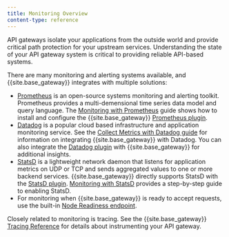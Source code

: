 ```yaml
---
title: Monitoring Overview
content-type: reference
---
```


API gateways isolate your applications from the outside world and provide critical path
protection for your upstream services. Understanding the state of your API gateway
system is critical to providing reliable API-based systems.

There are many monitoring and alerting systems available, and {{site.base_gateway}} integrates with 
multiple solutions:

* [Prometheus](https://prometheus.io/) is an open-source systems monitoring and alerting toolkit.
   Prometheus provides a multi-demensional time series data model and query language.
   The [Monitoring with Prometheus](/gateway/latest/production/monitoring/prometheus/) guide
   shows how to install and configure the {{site.base_gateway}} [Prometheus plugin](/hub/kong-inc/prometheus/).
* [Datadog](https://www.datadoghq.com/) is a popular cloud based infrastructure and application monitoring service.
   See the [Collect Metrics with Datadog guide](/gateway/latest/production/monitoring/datadog/) for information on 
   integrating {{site.base_gateway}} with Datadog. You can also integrate the [Datadog plugin](/hub/kong-inc/datadog/) with {{site.base_gateway}} for additional insights.
* [StatsD](https://github.com/statsd/statsd) is a lightweight network daemon that listens for application metrics on
   UDP or TCP and sends aggregated values to one or more backend services. {{site.base_gateway}} directly supports StatsD
   with the [StatsD plugin](/hub/kong-inc/statsd/). [Monitoring with StatsD](/gateway/latest/production/monitoring/statsd/) provides a 
   step-by-step guide to enabling StatsD.
* For monitoring when {{site.base_gateway}} is ready to accept requests, use the built-in [Node Readiness endpoint](/gateway/latest/production/monitoring/readiness-check/).

Closely related to monitoring is tracing. See the {{site.base_gateway}} [Tracing Reference](/gateway/latest/production/tracing/)
for details about instrumenting your API gateway.
